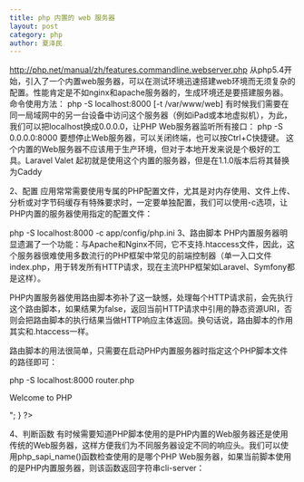 ```yaml
---
title: php 内置的 web 服务器
layout: post
category: php
author: 夏泽民
---
```

http://php.net/manual/zh/features.commandline.webserver.php
从php5.4开始，引入了一个内置web服务器，可以在测试环境迅速搭建web环境而无须复杂的配置。性能肯定是不如nginx和apache服务器的，生成环境还是要搭建服务器。
命令使用方法：
php -S localhost:8000 [-t /var/www/web]
有时候我们需要在同一局域网中的另一台设备中访问这个服务器（例如iPad或本地虚拟机），为此，我们可以把localhost换成0.0.0.0，让PHP Web服务器监听所有接口：
php -S 0.0.0.0:8000
要想停止Web服务器，可以关闭终端，也可以按Ctrl+C快捷键。
这个内置的Web服务器不应该用于生产环境，但对于本地开发来说是个极好的工具。Laravel Valet 起初就是使用这个内置的服务器，但是在1.1.0版本后将其替换为Caddy
<!-- more -->
2、配置
应用常常需要使用专属的PHP配置文件，尤其是对内存使用、文件上传、分析或对字节码缓存有特殊要求时，一定要单独配置，我们可以使用-c选项，让PHP内置的服务器使用指定的配置文件：

php -S localhost:8000 -c app/config/php.ini
3、路由脚本
PHP内置服务器明显遗漏了一个功能：与Apache和Nginx不同，它不支持.htaccess文件，因此，这个服务器很难使用多数流行的PHP框架中常见的前端控制器（单一入口文件index.php，用于转发所有HTTP请求，现在主流PHP框架如Laravel、Symfony都是这样）。

PHP内置服务器使用路由脚本弥补了这一缺憾，处理每个HTTP请求前，会先执行这个路由脚本，如果结果为false，返回当前HTTP请求中引用的静态资源URI，否则会把路由脚本的执行结果当做HTTP响应主体返回。换句话说，路由脚本的作用其实和.htaccess一样。

路由脚本的用法很简单，只需要在启动PHP内置服务器时指定这个PHP脚本文件的路径即可：

php -S localhost:8000 router.php

<?php
// router.php
if (preg_match('/\.(?:png|jpg|jpeg|gif)$/', $_SERVER["REQUEST_URI"])) {
return false;  // serve the requested resource as-is.
} else {
echo "<p>Welcome to PHP</p>";
}
?>

4、判断函数
有时候需要知道PHP脚本使用的是PHP内置的Web服务器还是使用传统的Web服务器，这样方便我们为不同服务器设定不同的响应头。我们可以使用php_sapi_name()函数检查使用的是哪个PHP Web服务器，如果当前脚本使用的是PHP内置服务器，则该函数返回字符串cli-server：

<?php
if (php_sapi_name() == ‘cli-server') {
    // PHP 内置 Web 服务器
} else {
    // 其他Web服务器
}
5、缺点
PHP内置的Web服务器不能在生成环境使用，只能在本地开发环境中使用，这是因为其相比Apache或Nginx有诸多不足：

性能不佳。一次只能处理一个请求，其他请求会受到阻塞。如果某个进程耗时较长（数据库查询、远程API调用），则整个Web应用会陷入停顿状态。
支持媒体类型较少（这一点PHP 5.5.7以后有较大改进）。
路由脚本仅支持少量的URL重写，更高级则还是需要Apache或Nginx

